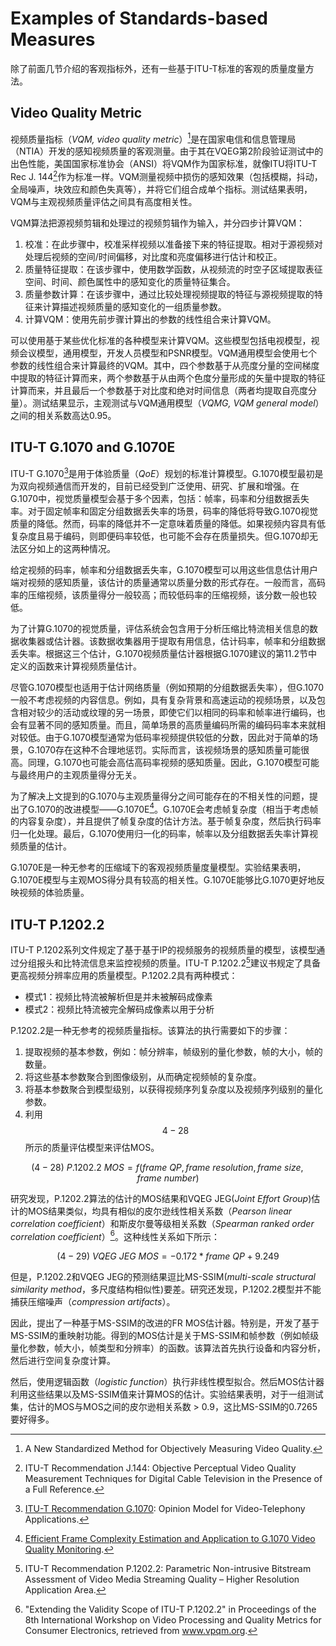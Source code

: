 # Examples of Standards-based Measures
除了前面几节介绍的客观指标外，还有一些基于ITU-T标准的客观的质量度量方法。

## Video Quality Metric
视频质量指标（*VQM, video quality metric*）[^46]是在国家电信和信息管理局（NTIA）开发的感知视频质量的客观测量。由于其在VQEG第2阶段验证测试中的出色性能，美国国家标准协会（ANSI）将VQM作为国家标准，就像ITU将ITU-T Rec J. 144[^47]作为标准一样。VQM测量视频中损伤的感知效果（包括模糊，抖动，全局噪声，块效应和颜色失真等），并将它们组合成单个指标。测试结果表明，VQM与主观视频质量评估之间具有高度相关性。

VQM算法把源视频剪辑和处理过的视频剪辑作为输入，并分四步计算VQM：

1. 校准：在此步骤中，校准采样视频以准备接下来的特征提取。相对于源视频对处理后视频的空间/时间偏移，对比度和亮度偏移进行估计和校正。
2. 质量特征提取：在该步骤中，使用数学函数，从视频流的时空子区域提取表征空间、时间、颜色属性中的感知变化的质量特征集合。
3. 质量参数计算：在该步骤中，通过比较处理视频提取的特征与源视频提取的特征来计算描述视频质量的感知变化的一组质量参数。
4. 计算VQM：使用先前步骤计算出的参数的线性组合来计算VQM。

可以使用基于某些优化标准的各种模型来计算VQM。这些模型包括电视模型，视频会议模型，通用模型，开发人员模型和PSNR模型。VQM通用模型会使用七个参数的线性组合来计算最终的VQM。其中，四个参数基于从亮度分量的空间梯度中提取的特征计算而来，两个参数基于从由两个色度分量形成的矢量中提取的特征计算而来，并且最后一个参数基于对比度和绝对时间信息（两者均提取自亮度分量）。测试结果显示，主观测试与VQM通用模型（*VQMG, VQM general model*）之间的相关系数高达0.95。

## ITU-T G.1070 and G.1070E
ITU-T G.1070[^48]是用于体验质量（*QoE*）规划的标准计算模型。G.1070模型最初是为双向视频通信而开发的，目前已经受到广泛使用、研究、扩展和增强。在G.1070中，视觉质量模型会基于多个因素，包括：帧率，码率和分组数据丢失率。对于固定帧率和固定分组数据丢失率的场景，码率的降低将导致G.1070视觉质量的降低。然而，码率的降低并不一定意味着质量的降低。如果视频内容具有低复杂度且易于编码，则即便码率较低，也可能不会存在质量损失。但G.1070却无法区分如上的这两种情况。

给定视频的码率，帧率和分组数据丢失率，G.1070模型可以用这些信息估计用户端对视频的感知质量，该估计的质量通常以质量分数的形式存在。一般而言，高码率的压缩视频，该质量得分一般较高；而较低码率的压缩视频，该分数一般也较低。

为了计算G.1070的视觉质量，评估系统会包含用于分析压缩比特流相关信息的数据收集器或估计器。该数据收集器用于提取有用信息，估计码率，帧率和分组数据丢失率。根据这三个估计，G.1070视频质量估计器根据G.1070建议的第11.2节中定义的函数来计算视频质量估计。

尽管G.1070模型也适用于估计网络质量（例如预期的分组数据丢失率），但G.1070一般不考虑视频的内容信息。例如，具有复杂背景和高速运动的视频场景，以及包含相对较少的活动或纹理的另一场景，即使它们以相同的码率和帧率进行编码，也会有显著不同的感知质量。而且，简单场景的高质量编码所需的编码码率本来就相对较低。由于G.1070模型通常为低码率视频提供较低的分数，因此对于简单的场景，G.1070存在这种不合理地惩罚。实际而言，该视频场景的感知质量可能很高。同理，G.1070也可能会高估高码率视频的感知质量。因此，G.1070模型可能与最终用户的主观质量得分无关。

为了解决上文提到的G.1070与主观质量得分之间可能存在的不相关性的问题，提出了G.1070的改进模型——G.1070E[^49]。G.1070E会考虑帧复杂度（相当于考虑帧的内容复杂度），并且提供了帧复杂度的估计方法。基于帧复杂度，然后执行码率归一化处理。最后，G.1070使用归一化的码率，帧率以及分组数据丢失率计算视频质量的估计。

G.1070E是一种无参考的压缩域下的客观视频质量度量模型。实验结果表明，G.1070E模型与主观MOS得分具有较高的相关性。G.1070E能够比G.1070更好地反映视频的体验质量。

## ITU-T P.1202.2
ITU-T P.1202系列文件规定了基于基于IP的视频服务的视频质量的模型，该模型通过分组报头和比特流信息来监控视频的质量。ITU-T P.1202.2[^50]建议书规定了具备更高视频分辨率应用的质量模型。P.1202.2具有两种模式：

* 模式1：视频比特流被解析但是并未被解码成像素
* 模式2：视频比特流被完全解码成像素以用于分析

P.1202.2是一种无参考的视频质量指标。该算法的执行需要如下的步骤：

1. 提取视频的基本参数，例如：帧分辨率，帧级别的量化参数，帧的大小，帧的数量。
2. 将这些基本参数聚合到图像级别，从而确定视频帧的复杂度。
3. 将基本参数聚合到模型级别，以获得视频序列复杂度以及视频序列级别的量化参数。
4. 利用$${4-28}$$所示的质量评估模型来评估MOS。

$$
    (4-28) \ P.1202.2 \ MOS = f(frame \ QP, frame \ resolution, frame \ size, frame \ number) 
$$

研究发现，P.1202.2算法的估计的MOS结果和VQEG JEG(*Joint Effort Group*)估计的MOS结果类似，均具有相似的皮尔逊线性相关系数（*Pearson linear correlation coefficient*）和斯皮尔曼等级相关系数（*Spearman ranked order correlation coefficient*）[^51]。这种线性关系如下所示：

$$
(4-29) \ VQEG \ JEG \ MOS = -0.172 * frame \ QP + 9.249
$$

但是，P.1202.2和VQEG JEG的预测结果逗比MS-SSIM(*multi-scale structural similarity method*，多尺度结构相似性)要差。研究还发现，P.1202.2模型并不能捕获压缩噪声（*compression artifacts*）。

因此，提出了一种基于MS-SSIM的改进的FR MOS估计器。特别是，开发了基于MS-SSIM的重映射功能。得到的MOS估计是关于MS-SSIM和帧参数（例如帧级量化参数，帧大小，帧类型和分辨率）的函数。该算法首先执行设备和内容分析，然后进行空间复杂度计算。

然后，使用逻辑函数（*logistic function*）执行非线性模型拟合。然后MOS估计器利用这些结果以及MS-SSIM值来计算MOS的估计。实验结果表明，对于一组测试集，估计的MOS与MOS之间的皮尔逊相关系数 > 0.9，这比MS-SSIM的0.7265要好得多。

[^46]: A New Standardized Method for Objectively Measuring Video Quality.

[^47]: ITU-T Recommendation J.144: Objective Perceptual Video Quality Measurement Techniques for Digital Cable Television in the Presence of a Full Reference.

[^48]: [ITU-T Recommendation G.1070](https://www.itu.int/rec/T-REC-G.1070-201806-I): Opinion Model for Video-Telephony Applications. 

[^49]: [Efficient Frame Complexity Estimation and Application to G.1070 Video Quality Monitoring](https://ieeexplore.ieee.org/document/6065720). 

[^50]: ITU-T Recommendation P.1202.2: Parametric Non-intrusive Bitstream Assessment of Video Media Streaming Quality – Higher Resolution Application Area. 

[^51]: "Extending the Validity Scope of ITU-T P.1202.2" in Proceedings of the 8th International Workshop on Video Processing and Quality Metrics for Consumer Electronics, retrieved from www.vpqm.org.
